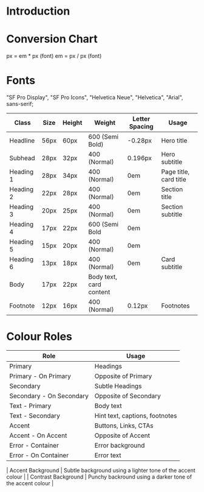 # Introduction

# Conversion Chart
px = em * px (font)
em = px / px (font)

# Fonts
"SF Pro Display", "SF Pro Icons", "Helvetica Neue", "Helvetica", "Arial", sans-serif;

| Class | Size | Height | Weight | Letter Spacing | Usage |
|-------|------|--------|--------|----------------|-------|
| Headline | 56px | 60px | 600 (Semi Bold) | -0.28px | Hero title |
| Subhead | 28px | 32px | 400 (Normal) | 0.196px | Hero subtitle |
| Heading 1 | 28px | 34px | 400 (Normal) | 0em | Page title, card title |
| Heading 2 | 22px | 28px | 400 (Normal) | 0em | Section title | 
| Heading 3 | 20px | 25px | 400 (Normal) | 0em | Section subtitle |
| Heading 4 | 17px | 22px | 600 (Semi Bold | 0em |
| Heading 5 | 15px | 20px | 400 (Normal) | 0em|
| Heading 6 | 13px | 18px | 400 (Normal) | 0em | Card subtitle |
| Body | 17px | 22px | Body text, card content |
| Footnote | 12px | 16px | 400 (Normal) | 0.12px | Footnotes |


# Colour Roles
| Role | Usage |
|------|-------|
| Primary | Headings |
| Primary - On Primary | Opposite of Primary |
| Secondary | Subtle Headings |
| Secondary - On Secondary | Opposite of Secondary |
| Text - Primary | Body text |
| Text - Secondary | Hint text, captions, footnotes |
| Accent | Buttons, Links, CTAs |
| Accent - On Accent | Opposite of Accent |
| Error - Container | Error background |
| Error - On Container | Error text |


| Accent Background | Subtle background using a lighter tone of the accent colour |
| Contrast Background | Punchy backround using a darker tone of the accent colour |
